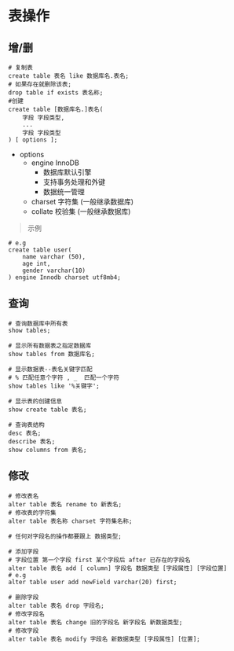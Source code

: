 # 表操作

## 增/删

```mysql
# 复制表
create table 表名 like 数据库名.表名;
# 如果存在就删除该表;
drop table if exists 表名称;
#创建
create table [数据库名.]表名(
    字段 字段类型,
    ...
    字段 字段类型
) [ options ];
```

+ options
  + engine  InnoDB 
    + 数据库默认引擎 
    + 支持事务处理和外键
    + 数据统一管理
  + charset 字符集 (一般继承数据库)
  + collate 校验集 (一般继承数据库)

> 示例

```mysql
# e.g
create table user(
	name varchar (50),
	age int,
	gender varchar(10)
) engine Innodb charset utf8mb4;
```



##  查询

```mysql
# 查询数据库中所有表 
show tables;

# 显示所有数据表之指定数据库
show tables from 数据库名;

# 显示数据表--表名关键字匹配
# % 匹配任意个字符 , _  匹配一个字符
show tables like '%关键字';

# 显示表的创建信息
show create table 表名;

# 查询表结构
desc 表名;
describe 表名;
show columns from 表名;

```

## 修改

```mysql
# 修改表名 
alter table 表名 rename to 新表名;
# 修改表的字符集 
alter table 表名称 charset 字符集名称;

# 任何对字段名的操作都要跟上 数据类型;

# 添加字段
# 字段位置 第一个字段 first 某个字段后 after 已存在的字段名
alter table 表名 add [ column] 字段名 数据类型 [字段属性] [字段位置]
# e.g
alter table user add newField varchar(20) first;

# 删除字段 
alter table 表名 drop 字段名;
# 修改字段名
alter table 表名 change 旧的字段名 新字段名 新数据类型;
# 修改字段
alter table 表名 modify 字段名 新数据类型 [字段属性] [位置];
```

